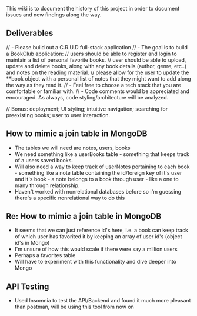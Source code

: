 This wiki is to document the history of this project in order to document issues and new findings along the way.

## Deliverables
// - Please build out a C.R.U.D full-stack application
// - The goal is to build a BookClub application: 
// users should be able to register and login to maintain a list of personal favorite books. 
// user should be able to upload, update and delete books, along with any book details (author, genre, etc..) and notes on the reading material. 
// please allow for the user to update the **book object with a personal list of notes that they might want to add along the way as they read it.
// - Feel free to choose a tech stack that you are comfortable or familiar with.
// - Code comments would be appreciated and encouraged. As always, code styling/architecture will be analyzed.

// Bonus: deployment; UI styling; intuitive navigation; searching for preexisting books; user to user interaction.

## How to mimic a join table in MongoDB
- The tables we will need are notes, users, books
- We need something like a userBooks table - something that keeps track of a users saved books.
- Will also need a way to keep track of userNotes pertaining to each book - something like a note table containing the id/foreign key of it's user and it's book - a note belongs to a book through user - like a one to many through relationship.
- Haven't worked with nonrelational databases before so I'm guessing there's a specific nonrelational way to do this

## Re: How to mimic a join table in MongoDB
- It seems that we can just reference id's here, i.e. a book can keep track of which user has favorited it by keeping an array of user id's (object id's in Mongo)
- I'm unsure of how this would scale if there were say a million users
- Perhaps a favorites table
- Will have to experiment with this functionality and dive deeper into Mongo

## API Testing
- Used Insomnia to test the API/Backend and found it much more pleasant than postman, will be using this tool from now on





